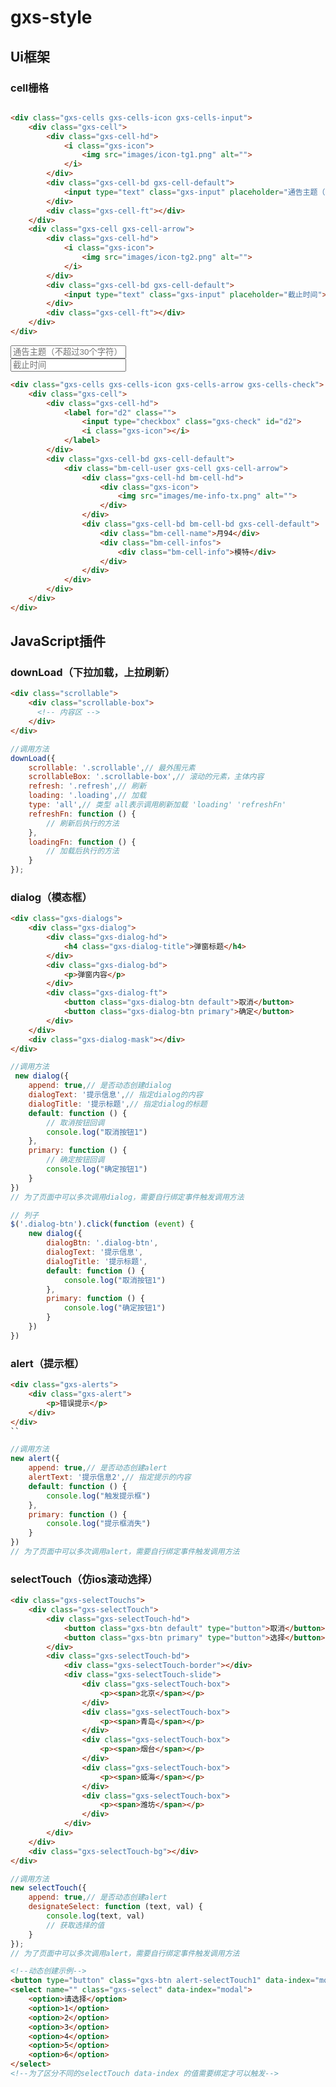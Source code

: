 
# gxs-style

## Ui框架
### cell栅格

```html

<div class="gxs-cells gxs-cells-icon gxs-cells-input">
    <div class="gxs-cell">
        <div class="gxs-cell-hd">
            <i class="gxs-icon">
                <img src="images/icon-tg1.png" alt="">
            </i>
        </div>
        <div class="gxs-cell-bd gxs-cell-default">
            <input type="text" class="gxs-input" placeholder="通告主题（不超过30个字符）">
        </div>
        <div class="gxs-cell-ft"></div>
    </div>
    <div class="gxs-cell gxs-cell-arrow">
        <div class="gxs-cell-hd">
            <i class="gxs-icon">
                <img src="images/icon-tg2.png" alt="">
            </i>
        </div>
        <div class="gxs-cell-bd gxs-cell-default">
            <input type="text" class="gxs-input" placeholder="截止时间">
        </div>
        <div class="gxs-cell-ft"></div>
    </div>
</div>
```
<div class="gxs-cells gxs-cells-icon gxs-cells-input">
    <div class="gxs-cell">
        <div class="gxs-cell-hd">
            <i class="gxs-icon">
                <img src="images/icon-tg1.png" alt="">
            </i>
        </div>
        <div class="gxs-cell-bd gxs-cell-default">
            <input type="text" class="gxs-input" placeholder="通告主题（不超过30个字符）">
        </div>
        <div class="gxs-cell-ft"></div>
    </div>
    <div class="gxs-cell gxs-cell-arrow">
        <div class="gxs-cell-hd">
            <i class="gxs-icon">
                <img src="images/icon-tg2.png" alt="">
            </i>
        </div>
        <div class="gxs-cell-bd gxs-cell-default">
            <input type="text" class="gxs-input" placeholder="截止时间">
        </div>
        <div class="gxs-cell-ft"></div>
    </div>
</div>

```html
<div class="gxs-cells gxs-cells-icon gxs-cells-arrow gxs-cells-check">
    <div class="gxs-cell">
        <div class="gxs-cell-hd">
            <label for="d2" class="">
                <input type="checkbox" class="gxs-check" id="d2">
                <i class="gxs-icon"></i>
            </label>
        </div>
        <div class="gxs-cell-bd gxs-cell-default">
            <div class="bm-cell-user gxs-cell gxs-cell-arrow">
                <div class="gxs-cell-hd bm-cell-hd">
                    <div class="gxs-icon">
                        <img src="images/me-info-tx.png" alt="">
                    </div>
                </div>
                <div class="gxs-cell-bd bm-cell-bd gxs-cell-default">
                    <div class="bm-cell-name">月94</div>
                    <div class="bm-cell-infos">
                        <div class="bm-cell-info">模特</div>
                    </div>
                </div>
            </div>
        </div>
    </div>
</div>
```

## JavaScript插件
### downLoad（下拉加载，上拉刷新）

```html
<div class="scrollable">
    <div class="scrollable-box">
      <!-- 内容区 -->
    </div>
</div>
```

```javascript
//调用方法
downLoad({
    scrollable: '.scrollable',// 最外围元素
    scrollableBox: '.scrollable-box',// 滚动的元素，主体内容
    refresh: '.refresh',// 刷新
    loading: '.loading',// 加载
    type: 'all',// 类型 all表示调用刷新加载 'loading' 'refreshFn'
    refreshFn: function () {
        // 刷新后执行的方法
    },
    loadingFn: function () {
        // 加载后执行的方法
    }
});

```

### dialog（模态框）

```html
<div class="gxs-dialogs">
    <div class="gxs-dialog">
        <div class="gxs-dialog-hd">
            <h4 class="gxs-dialog-title">弹窗标题</h4>
        </div>
        <div class="gxs-dialog-bd">
            <p>弹窗内容</p>
        </div>
        <div class="gxs-dialog-ft">
            <button class="gxs-dialog-btn default">取消</button>
            <button class="gxs-dialog-btn primary">确定</button>
        </div>
    </div>
    <div class="gxs-dialog-mask"></div>
</div>
```

```javascript
//调用方法
 new dialog({
    append: true,// 是否动态创建dialog
    dialogText: '提示信息',// 指定dialog的内容
    dialogTitle: '提示标题',// 指定dialog的标题
    default: function () {
        // 取消按钮回调
        console.log("取消按钮1")
    },
    primary: function () {
        // 确定按钮回调
        console.log("确定按钮1")
    }
})
// 为了页面中可以多次调用dialog，需要自行绑定事件触发调用方法

// 列子
$('.dialog-btn').click(function (event) {
    new dialog({
        dialogBtn: '.dialog-btn',
        dialogText: '提示信息',
        dialogTitle: '提示标题',
        default: function () {
            console.log("取消按钮1")
        },
        primary: function () {
            console.log("确定按钮1")
        }
    })
})

```

### alert（提示框）

```html
<div class="gxs-alerts">
    <div class="gxs-alert">
        <p>错误提示</p>
    </div>
</div>
``
```

```javascript
//调用方法
new alert({
    append: true,// 是否动态创建alert
    alertText: '提示信息2',// 指定提示的内容
    default: function () {
        console.log("触发提示框")
    },
    primary: function () {
        console.log("提示框消失")
    }
})
// 为了页面中可以多次调用alert，需要自行绑定事件触发调用方法
```

### selectTouch（仿ios滚动选择）

```html
<div class="gxs-selectTouchs">
    <div class="gxs-selectTouch">
        <div class="gxs-selectTouch-hd">
            <button class="gxs-btn default" type="button">取消</button>
            <button class="gxs-btn primary" type="button">选择</button>
        </div>
        <div class="gxs-selectTouch-bd">
            <div class="gxs-selectTouch-border"></div>
            <div class="gxs-selectTouch-slide">
                <div class="gxs-selectTouch-box">
                    <p><span>北京</span></p>
                </div>
                <div class="gxs-selectTouch-box">
                    <p><span>青岛</span></p>
                </div>
                <div class="gxs-selectTouch-box">
                    <p><span>烟台</span></p>
                </div>
                <div class="gxs-selectTouch-box">
                    <p><span>威海</span></p>
                </div>
                <div class="gxs-selectTouch-box">
                    <p><span>潍坊</span></p>
                </div>
            </div>
        </div>
    </div>
    <div class="gxs-selectTouch-bg"></div>
</div>

```

```javascript
//调用方法
new selectTouch({
    append: true,// 是否动态创建alert
    designateSelect: function (text, val) {
        console.log(text, val)
        // 获取选择的值
    }
});
// 为了页面中可以多次调用alert，需要自行绑定事件触发调用方法
```

```html
<!--动态创建示例-->
<button type="button" class="gxs-btn alert-selectTouch1" data-index="modal">选择</button>
<select name="" class="gxs-select" data-index="modal">
    <option>请选择</option>
    <option>1</option>
    <option>2</option>
    <option>3</option>
    <option>4</option>
    <option>5</option>
    <option>6</option>
</select>
<!--为了区分不同的selectTouch data-index 的值需要绑定才可以触发-->
```
